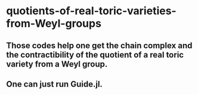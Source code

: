 # quotients-of-real-toric-varieties-from-Weyl-groups

## Those codes help one get the chain complex and the contractibility of the quotient of a real toric variety from a Weyl group.

## One can just run Guide.jl.

